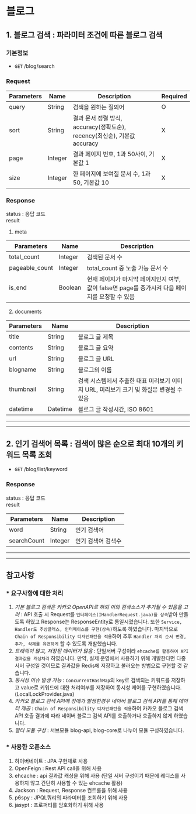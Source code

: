 # 블로그
## 1. 블로그 검색 : 파라미터 조건에 따른 블로그 검색

### 기본정보

- `GET` /blog/search  


### Request
|Parameters|Name| Description                                             | Required |
|------|---|---------------------------------------------------------|----------|
|query|String| 검색을 원하는 질의어                                             | O        |
|sort|String| 결과 문서 정렬 방식, accuracy(정확도순), recency(최신순), 기본값 accuracy | X        |
|page|Integer| 결과 페이지 번호, 1과 50사이, 기본값 1                               | X        |
|size|Integer| 한 페이지에 보여질 문서 수, 1과 50, 기본값 10                          | X        |

### Response
status : 응답 코드  
result  
  1) meta

| Parameters     | Name    |Description|
|----------------|---------|---|
| total_count    | Integer |검색된 문서 수|
| pageable_count | Integer |total_count 중 노출 가능 문서 수|
| is_end         | Boolean |현재 페이지가 마지막 페이지인지 여부, 값이 false면 page를 증가시켜 다음 페이지를 요청할 수 있음|

  2) documents

|Parameters|Name|Description|
|------|---|---|
|title|String|블로그 글 제목|
|contents|String|블로그 글 요약|
|url|String|블로그 글 URL|
|blogname|String|블로그의 이름|
|thumbnail|String|검색 시스템에서 추출한 대표 미리보기 이미지 URL, 미리보기 크기 및 화질은 변경될 수 있음|
|datetime|Datetime|블로그 글 작성시간, ISO 8601|

---

---
## 2. 인기 검색어 목록 : 검색이 많은 순으로 최대 10개의 키워드 목록 조회
- `GET` /blog/list/keyword  


### Response
status : 응답 코드  
result

| Parameters  | Name    | Description |
|-------------|---------|-------------|
| word        | String  | 인기 검색어      |
| searchCount | Integer | 인기 검색어 검색수  |

---

---
## 참고사항
### * 요구사항에 대한 처리
1. _기본 블로그 검색은 카카오 OpenAPI로 하되 이외 검색소스가 추가될 수 있음을 고려_ : API 호출 시 Request를 `인터페이스(IHandlerRequest.java)를 상속`받아 만들도록 하였고 
Response는 ResponseEntity로 통일시켰습니다. 또한 `Service, Handler도 추상클래스, 인터페이스를 구현(상속)`하도록 하였습니다.
마지막으로 `Chain of Responsibility 디자인패턴을 적용`하여 추후 `Handler 처리 순서 변경, 추가, 삭제를 유연하게` 할 수 있도록 개발했습니다.
2. _트래픽이 많고, 저장된 데이터가 많음_ : 단일서버 구성이라 `ehcache를 활용하여 API 결과값을 캐싱처리` 하였습니다. 
만약, 실제 운영에서 사용하기 위해 개발한다면 다중서버 구성일 것이므로 결과값을 Redis에 저장하고 불러오는 방법으로 구현할 것 같습니다.
3. _동시성 이슈 발생 가능_ : `ConcurrentHashMap`의 key로 검색되는 키워드를 저장하고 value로 키워드에 대한 처리여부를 저장하여 동시성 제어를 구현하였습니다.
   (LocalLockProvider.java)
4. _카카오 블로그 검색 API에 장애가 발생한경우 네이버 블로그 검색 API를 통해 데이터 제공_ : `Chain of Responsibility 디자인패턴을 적용`하여 카카오 블로그 검색 API
호출 결과에 따라 네이버 블로그 검색 API를 호출하거나 호출하지 않게 하였습니다.
5. _멀티 모듈 구성_ : 서브모듈 blog-api, blog-core로 나누어 모듈 구성하였습니다.

### * 사용한 오픈소스
1. 하이버네이트 : JPA 구현체로 사용
2. OpenFeign : Rest API call을 위해 사용
3. ehcache : api 결과값 캐싱을 위해 사용 (단일 서버 구성이기 때문에 레디스를 사용하지 않고 간단히 사용할 수 있는 ehcache 활용)
4. Jackson : Request, Response 컨트롤을 위해 사용
5. p6spy : JPQL쿼리의 파라미터를 조회하기 위해 사용
6. jasypt : 프로퍼티를 암호화하기 위해 사용
